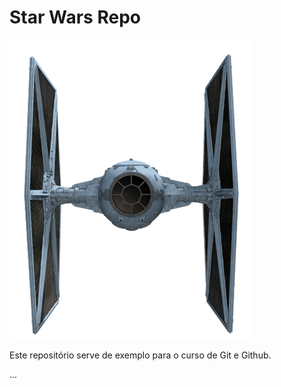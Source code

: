 # Star Wars Repo

![TIE Fighter](tiefighter.png)

Este repositório serve de exemplo para o curso de Git e Github.

...
